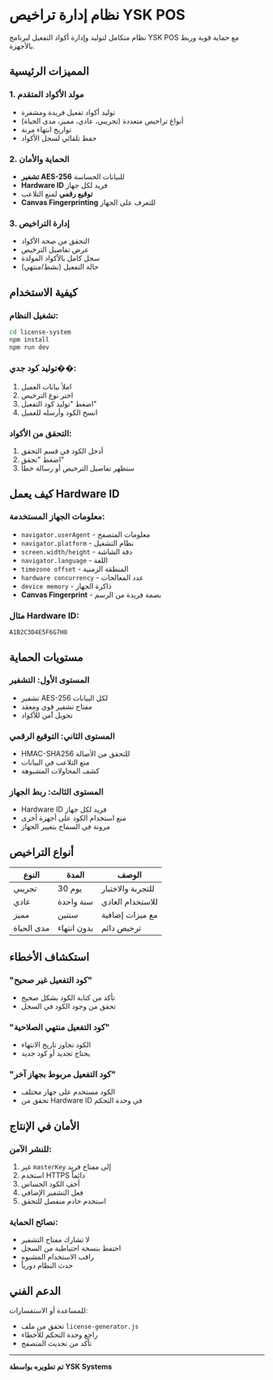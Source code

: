# نظام إدارة تراخيص YSK POS

نظام متكامل لتوليد وإدارة أكواد التفعيل لبرنامج YSK POS مع حماية قوية وربط بالأجهزة.

## المميزات الرئيسية

### 1. مولد الأكواد المتقدم
- توليد أكواد تفعيل فريدة ومشفرة
- أنواع تراخيص متعددة (تجريبي، عادي، مميز، مدى الحياة)
- تواريخ انتهاء مرنة
- حفظ تلقائي لسجل الأكواد

### 2. الحماية والأمان
- **تشفير AES-256** للبيانات الحساسة
- **Hardware ID** فريد لكل جهاز
- **توقيع رقمي** لمنع التلاعب
- **Canvas Fingerprinting** للتعرف على الجهاز

### 3. إدارة التراخيص
- التحقق من صحة الأكواد
- عرض تفاصيل الترخيص
- سجل كامل بالأكواد المولدة
- حالة التفعيل (نشط/منتهي)

## كيفية الاستخدام

### تشغيل النظام:
```bash
cd license-system
npm install
npm run dev
```

### توليد كود جدي��:
1. املأ بيانات العميل
2. اختر نوع الترخيص
3. اضغط "توليد كود التفعيل"
4. انسخ الكود وأرسله للعميل

### التحقق من الأكواد:
1. أدخل الكود في قسم التحقق
2. اضغط "تحقق"
3. ستظهر تفاصيل الترخيص أو رسالة خطأ

## كيف يعمل Hardware ID

### معلومات الجهاز المستخدمة:
- `navigator.userAgent` - معلومات المتصفح
- `navigator.platform` - نظام التشغيل
- `screen.width/height` - دقة الشاشة
- `navigator.language` - اللغة
- `timezone offset` - المنطقة الزمنية
- `hardware concurrency` - عدد المعالجات
- `device memory` - ذاكرة الجهاز
- **Canvas Fingerprint** - بصمة فريدة من الرسم

### مثال Hardware ID:
```
A1B2C3D4E5F6G7H8
```

## مستويات الحماية

### المستوى الأول: التشفير
- تشفير AES-256 لكل البيانات
- مفتاح تشفير قوي ومعقد
- تحويل آمن للأكواد

### المستوى الثاني: التوقيع الرقمي
- HMAC-SHA256 للتحقق من الأصالة
- منع التلاعب في البيانات
- كشف المحاولات المشبوهة

### المستوى الثالث: ربط الجهاز
- Hardware ID فريد لكل جهاز
- منع استخدام الكود على أجهزة أخرى
- مرونة في السماح بتغيير الجهاز

## أنواع التراخيص

| النوع | المدة | الوصف |
|-------|-------|--------|
| تجريبي | 30 يوم | للتجربة والاختبار |
| عادي | سنة واحدة | للاستخدام العادي |
| مميز | سنتين | مع ميزات إضافية |
| مدى الحياة | بدون انتهاء | ترخيص دائم |

## استكشاف الأخطاء

### "كود التفعيل غير صحيح"
- تأكد من كتابة الكود بشكل صحيح
- تحقق من وجود الكود في السجل

### "كود التفعيل منتهي الصلاحية"
- الكود تجاوز تاريخ الانتهاء
- يحتاج تجديد أو كود جديد

### "كود التفعيل مربوط بجهاز آخر"
- الكود مستخدم على جهاز مختلف
- تحقق من Hardware ID في وحدة التحكم

## الأمان في الإنتاج

### للنشر الآمن:
1. غير `masterKey` إلى مفتاح فريد
2. استخدم HTTPS دائماً
3. أخفِ الكود الحساس
4. فعل التشفير الإضافي
5. استخدم خادم منفصل للتحقق

### نصائح الحماية:
- لا تشارك مفتاح التشفير
- احتفظ بنسخة احتياطية من السجل
- راقب الاستخدام المشبوه
- حدث النظام دورياً

## الدعم الفني

للمساعدة أو الاستفسارات:
- تحقق من ملف `license-generator.js`
- راجع وحدة التحكم للأخطاء
- تأكد من تحديث المتصفح

---

**تم تطويره بواسطة YSK Systems**